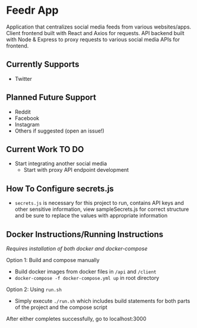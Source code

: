 # Feedr App

Application that centralizes social media feeds from various websites/apps. Client frontend built with React and Axios for requests. API backend built with Node & Express to proxy requests to various social media APIs for frontend.

## Currently Supports

* Twitter

## Planned Future Support

* Reddit
* Facebook
* Instagram
* Others if suggested (open an issue!)

## Current Work TO DO

* Start integrating another social media
    * Start with proxy API endpoint development

## How To Configure secrets.js

* `secrets.js` is necessary for this project to run, contains API keys and other sensitive information, view sampleSecrets.js for correct structure and be sure to replace the values with appropriate information

## Docker Instructions/Running Instructions
*Requires installation of both docker and docker-compose*

Option 1: Build and compose manually
* Build docker images from docker files in `/api` and `/client`
* `docker-compose -f docker-compose.yml up` in root directory

Option 2: Using `run.sh`
* Simply execute `./run.sh` which includes build statements for both parts of the project and the compose script

After either completes successfully, go to localhost:3000